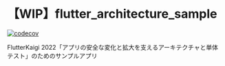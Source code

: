 # 【WIP】flutter_architecture_sample

[![codecov](https://codecov.io/gh/tfandkusu/flutter_architecure_sample/branch/main/graph/badge.svg?token=BWEG8OYHZX)](https://codecov.io/gh/tfandkusu/flutter_architecure_sample)

FlutterKaigi 2022「アプリの安全な変化と拡大を支えるアーキテクチャと単体テスト」のためのサンプルアプリ
